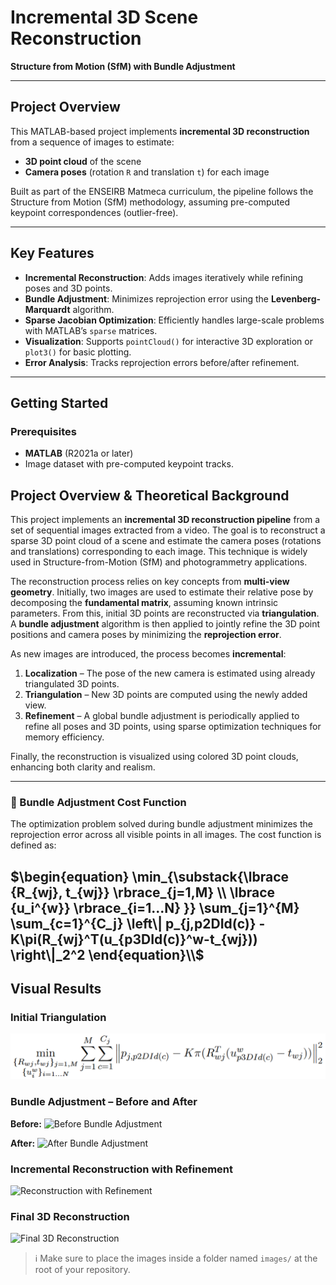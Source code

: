 # Incremental 3D Scene Reconstruction  
**Structure from Motion (SfM) with Bundle Adjustment**  

---

## Project Overview  
This MATLAB-based project implements **incremental 3D reconstruction** from a sequence of images to estimate:  
- **3D point cloud** of the scene  
- **Camera poses** (rotation `R` and translation `t`) for each image  

Built as part of the ENSEIRB Matmeca curriculum, the pipeline follows the Structure from Motion (SfM) methodology, assuming pre-computed keypoint correspondences (outlier-free).  

---

## Key Features  
- **Incremental Reconstruction**: Adds images iteratively while refining poses and 3D points.  
- **Bundle Adjustment**: Minimizes reprojection error using the **Levenberg-Marquardt** algorithm.  
- **Sparse Jacobian Optimization**: Efficiently handles large-scale problems with MATLAB’s `sparse` matrices.  
- **Visualization**: Supports `pointCloud()` for interactive 3D exploration or `plot3()` for basic plotting.  
- **Error Analysis**: Tracks reprojection errors before/after refinement.  

---

## Getting Started  

### Prerequisites  



- **MATLAB** (R2021a or later)  
- Image dataset with pre-computed keypoint tracks.

## Project Overview & Theoretical Background

This project implements an **incremental 3D reconstruction pipeline** from a set of sequential images extracted from a video. The goal is to reconstruct a sparse 3D point cloud of a scene and estimate the camera poses (rotations and translations) corresponding to each image. This technique is widely used in Structure-from-Motion (SfM) and photogrammetry applications.

The reconstruction process relies on key concepts from **multi-view geometry**. Initially, two images are used to estimate their relative pose by decomposing the **fundamental matrix**, assuming known intrinsic parameters. From this, initial 3D points are reconstructed via **triangulation**. A **bundle adjustment** algorithm is then applied to jointly refine the 3D point positions and camera poses by minimizing the **reprojection error**.

As new images are introduced, the process becomes **incremental**:
1. **Localization** – The pose of the new camera is estimated using already triangulated 3D points.
2. **Triangulation** – New 3D points are computed using the newly added view.
3. **Refinement** – A global bundle adjustment is periodically applied to refine all poses and 3D points, using sparse optimization techniques for memory efficiency.

Finally, the reconstruction is visualized using colored 3D point clouds, enhancing both clarity and realism.

---


### 🎯 Bundle Adjustment Cost Function

The optimization problem solved during bundle adjustment minimizes the reprojection error across all visible points in all images. The cost function is defined as:

$\begin{equation}
\min_{\substack{\lbrace {R_{wj}, t_{wj}} \rbrace_{j=1,M} \\ \lbrace {u_i^{w}} \rbrace_{i=1...N} }} \sum_{j=1}^{M} \sum_{c=1}^{C_j} \left\| p_{j,p2DId(c)} - K\pi(R_{wj}^T(u_{p3DId(c)}^w-t_{wj})) \right\|_2^2
\end{equation}\\$
---


## Visual Results

### Initial Triangulation
![Initial Triangulation](images/Fonction_cout.png)

### Bundle Adjustment – Before and After
**Before:**
![Before Bundle Adjustment](images/before_bundle_adjustment.png)

**After:**
![After Bundle Adjustment](images/after_bundle_adjustment.png)

### Incremental Reconstruction with Refinement
![Reconstruction with Refinement](images/refinement.png)

### Final 3D Reconstruction
![Final 3D Reconstruction](images/final_result.png)

> ℹ️ Make sure to place the images inside a folder named `images/` at the root of your repository.
